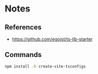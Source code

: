 # Notes

## References

- https://github.com/egoist/ts-lib-starter

## Commands

```bash
npm install -D create-vite-tsconfigs
```
